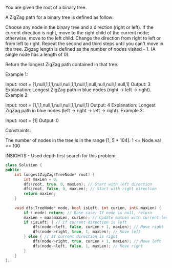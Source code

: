 You are given the root of a binary tree.

A ZigZag path for a binary tree is defined as follow:

Choose any node in the binary tree and a direction (right or left).
If the current direction is right, move to the right child of the current node; otherwise, move to the left child.
Change the direction from right to left or from left to right.
Repeat the second and third steps until you can't move in the tree.
Zigzag length is defined as the number of nodes visited - 1. (A single node has a length of 0).

Return the longest ZigZag path contained in that tree.

 

Example 1:


Input: root = [1,null,1,1,1,null,null,1,1,null,1,null,null,null,1,null,1]
Output: 3
Explanation: Longest ZigZag path in blue nodes (right -> left -> right).
Example 2:


Input: root = [1,1,1,null,1,null,null,1,1,null,1]
Output: 4
Explanation: Longest ZigZag path in blue nodes (left -> right -> left -> right).
Example 3:

Input: root = [1]
Output: 0
 

Constraints:

The number of nodes in the tree is in the range [1, 5 * 104].
1 <= Node.val <= 100

INSIGHTS - Used depth first search for this problem.

```cpp
class Solution {
public:
    int longestZigZag(TreeNode* root) {
        int maxLen = 0;
        dfs(root, true, 0, maxLen); // Start with left direction
        dfs(root, false, 0, maxLen); // Start with right direction
        return maxLen;
    }
    
    void dfs(TreeNode* node, bool isLeft, int curLen, int& maxLen) {
        if (!node) return; // Base case: If node is null, return
        maxLen = max(maxLen, curLen); // Update maxLen with current length
        if (isLeft) { // If current direction is left
            dfs(node->left, false, curLen + 1, maxLen); // Move right
            dfs(node->right, true, 1, maxLen); // Move left
        } else { // If current direction is right
            dfs(node->right, true, curLen + 1, maxLen); // Move left
            dfs(node->left, false, 1, maxLen); // Move right
        }
    }
};
```

